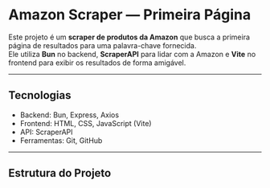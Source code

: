 # Amazon Scraper — Primeira Página

Este projeto é um **scraper de produtos da Amazon** que busca a primeira página de resultados para uma palavra-chave fornecida.  
Ele utiliza **Bun** no backend, **ScraperAPI** para lidar com a Amazon e **Vite** no frontend para exibir os resultados de forma amigável.

---

## Tecnologias

- Backend: Bun, Express, Axios
- Frontend: HTML, CSS, JavaScript (Vite)
- API: ScraperAPI
- Ferramentas: Git, GitHub

---

## Estrutura do Projeto

